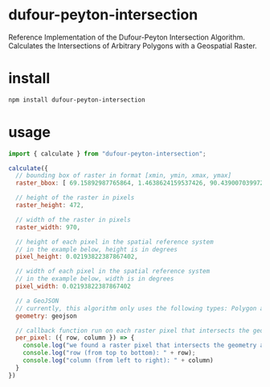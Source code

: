 # dufour-peyton-intersection
Reference Implementation of the Dufour-Peyton Intersection Algorithm.  Calculates the Intersections of Arbitrary Polygons with a Geospatial Raster.

# install
```bash
npm install dufour-peyton-intersection
```

# usage
```js
import { calculate } from "dufour-peyton-intersection";

calculate({
  // bounding box of raster in format [xmin, ymin, xmax, ymax]
  raster_bbox: [ 69.15892987765864, 1.4638624159537426, 90.43900703997244, 11.81870408668788],

  // height of the raster in pixels
  raster_height: 472,

  // width of the raster in pixels
  raster_width: 970,

  // height of each pixel in the spatial reference system
  // in the example below, height is in degrees
  pixel_height: 0.02193822387867402,

  // width of each pixel in the spatial reference system
  // in the example below, width is in degrees
  pixel_width: 0.02193822387867402

  // a GeoJSON
  // currently, this algorithm only uses the following types: Polygon and MultiPolygon
  geometry: geojson

  // callback function run on each raster pixel that intersects the geometry
  per_pixel: ({ row, column }) => {
    console.log("we found a raster pixel that intersects the geometry at");
    console.log("row (from top to bottom): " + row);
    console.log("column (from left to right): " + column)
  }
})
```
